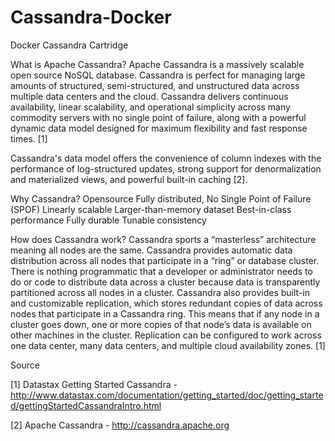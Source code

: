 Cassandra-Docker
================

Docker Cassandra Cartridge

What is Apache Cassandra?
Apache Cassandra is a massively scalable open source NoSQL database. Cassandra is perfect for managing large amounts of structured, semi-structured, and unstructured data across multiple data centers and the cloud. Cassandra delivers continuous availability, linear scalability, and operational simplicity across many commodity servers with no single point of failure, along with a powerful dynamic data model designed for maximum flexibility and fast response times. [1]

Cassandra's data model offers the convenience of column indexes with the performance of log-structured updates, strong support for denormalization and materialized views, and powerful built-in caching [2]. 


Why Cassandra?
Opensource
Fully distributed, No Single Point of Failure (SPOF)
Linearly scalable
Larger-than-memory dataset
Best-in-class performance
Fully durable
Tunable consistency


How does Cassandra work?
Cassandra sports a “masterless” architecture meaning all nodes are the same. Cassandra provides automatic data distribution across all nodes that participate in a “ring” or database cluster. There is nothing programmatic that a developer or administrator needs to do or code to distribute data across a cluster because data is transparently partitioned across all nodes in a cluster.
Cassandra also provides built-in and customizable replication, which stores redundant copies of data across nodes that participate in a Cassandra ring. This means that if any node in a cluster goes down, one or more copies of that node’s data is available on other machines in the cluster. Replication can be configured to work across one data center, many data centers, and multiple cloud availability zones. [1]



Source

[1] Datastax Getting Started Cassandra - http://www.datastax.com/documentation/getting_started/doc/getting_started/gettingStartedCassandraIntro.html 

[2] Apache Cassandra - http://cassandra.apache.org
